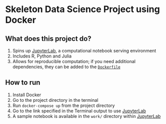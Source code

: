 # Skeleton Data Science Project using Docker

## What does this project do?

1. Spins up [JupyterLab](), a computational notebook serving environment
2. Includes R, Python and Julia
3. Allows for reproducible computation; if you need additional dependencies, they can be added to the [`Dockerfile`](Dockerfile)

## How to run

1.  Install Docker
2.  Go to the project directory in the terminal
3.  Run `docker-compose up` from the project directory
4.  Go to the link specified in the Terminal output to use [JupyterLab]()
5.  A sample notebook is available in the `work/` directory within [JupyterLab]()

[jupyterlab]: https://jupyterlab.readthedocs.io/en/stable/
